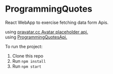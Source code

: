 # ProgrammingQuotes 
React WebApp to exercise fetching data form Apis.

using [pravatar.cc Avatar placeholder api.](https://pravatar.cc/)<br />
using [ProgrammingQuotesApi.](https://programming-quotes-api.herokuapp.com/index.html)

 
To run the project:

1. Clone this repo
2. Run `npm install`
3. Run `npm start`
